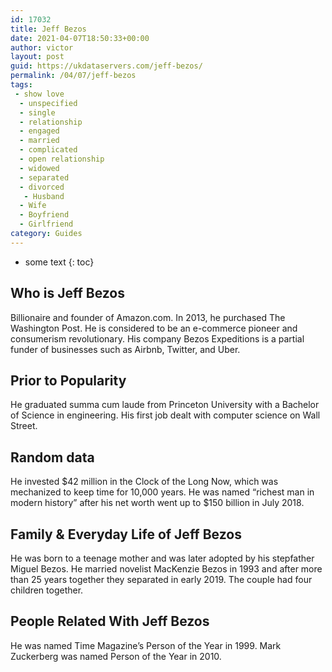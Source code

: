 ```yaml
---
id: 17032
title: Jeff Bezos
date: 2021-04-07T18:50:33+00:00
author: victor
layout: post
guid: https://ukdataservers.com/jeff-bezos/
permalink: /04/07/jeff-bezos
tags:
 - show love
  - unspecified
  - single
  - relationship
  - engaged
  - married
  - complicated
  - open relationship
  - widowed
  - separated
  - divorced
   - Husband
  - Wife
  - Boyfriend
  - Girlfriend
category: Guides
---
```


* some text
{: toc}


## Who is Jeff Bezos



Billionaire and founder of Amazon.com. In 2013, he purchased The Washington Post. He is considered to be an e-commerce pioneer and consumerism revolutionary. His company Bezos Expeditions is a partial funder of businesses such as Airbnb, Twitter, and Uber. 

                
                
                
## Prior to Popularity



He graduated summa cum laude from Princeton University with a Bachelor of Science in engineering. His first job dealt with computer science on Wall Street.

                
                
                
## Random data



He invested $42 million in the Clock of the Long Now, which was mechanized to keep time for 10,000 years. He was named &#8220;richest man in modern history&#8221; after his net worth went up to $150 billion in July 2018.

                
                
                
## Family & Everyday Life of Jeff Bezos



He was born to a teenage mother and was later adopted by his stepfather Miguel Bezos. He married novelist MacKenzie Bezos in 1993 and after more than 25 years together they separated in early 2019. The couple had four children together.

                
                
                
## People Related With Jeff Bezos



He was named Time Magazine&#8217;s Person of the Year in 1999. Mark Zuckerberg was named Person of the Year in 2010.

                
              
            
          
          
          